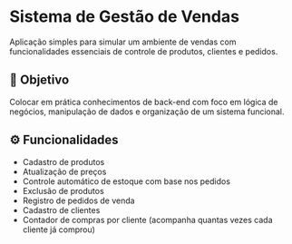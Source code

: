 # Sistema de Gestão de Vendas

Aplicação simples para simular um ambiente de vendas com funcionalidades essenciais de controle de produtos, clientes e pedidos.

## 🎯 Objetivo

Colocar em prática conhecimentos de back-end com foco em lógica de negócios, manipulação de dados e organização de um sistema funcional.

## ⚙️ Funcionalidades

- Cadastro de produtos  
- Atualização de preços  
- Controle automático de estoque com base nos pedidos  
- Exclusão de produtos  
- Registro de pedidos de venda  
- Cadastro de clientes  
- Contador de compras por cliente (acompanha quantas vezes cada cliente já comprou)
